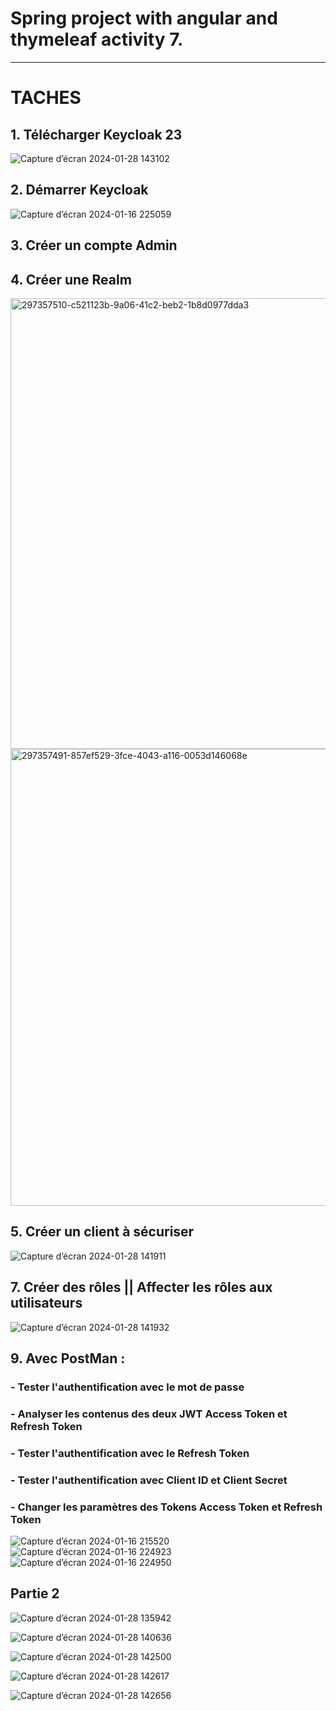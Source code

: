 # Spring project with angular and thymeleaf activity 7.
---------------------------------------

# TACHES
<h2>1. Télécharger Keycloak 23</h2>

![Capture d’écran 2024-01-28 143102](https://github.com/RACHADDOUlFIKAR/Activite7-keycloak-oauth2/assets/97551741/61ad0a2d-c6ab-4ab9-b1b9-246143a70a79)

<h2>2. Démarrer Keycloak</h2>

![Capture d’écran 2024-01-16 225059](https://github.com/RACHADDOUlFIKAR/ACT7_security/assets/97551741/4d601b7c-1a9b-43bd-b8e2-5a35f93da2a7)

<h2>3. Créer un compte Admin</h2>
<h2>4. Créer une Realm</h2>
<img width="721" alt="297357510-c521123b-9a06-41c2-beb2-1b8d0977dda3" src="https://github.com/RACHADDOUlFIKAR/ACT7_security/assets/97551741/10699a94-6b55-4d5f-a8e4-5e351b43b2a0">
<img width="731" alt="297357491-857ef529-3fce-4043-a116-0053d146068e" src="https://github.com/RACHADDOUlFIKAR/ACT7_security/assets/97551741/f18bf597-9aaa-41b3-bc4a-29d896b36dcd">
<h2>5. Créer un client à sécuriser</h2>

![Capture d’écran 2024-01-28 141911](https://github.com/RACHADDOUlFIKAR/Activite7-keycloak-oauth2/assets/97551741/9af5c95f-cd2e-4c3b-a887-6b253c4b9d0a)


<h2>7. Créer des rôles || Affecter les rôles aux utilisateurs</h2>

![Capture d’écran 2024-01-28 141932](https://github.com/RACHADDOUlFIKAR/Activite7-keycloak-oauth2/assets/97551741/7a322d86-41c8-44f2-83c2-6e75b8805dd4)

<h2>9. Avec PostMan :</h2>
    <h3>- Tester l'authentification avec le mot de passe</h3>
    <h3>- Analyser les contenus des deux JWT Access Token et Refresh Token</h3>
    <h3>- Tester l'authentification avec le Refresh Token</h3>
    <h3>- Tester l'authentification avec Client ID et Client Secret</h3>
    <h3>- Changer les paramètres des Tokens Access Token et Refresh Token</p></h3>
    
![Capture d’écran 2024-01-16 215520](https://github.com/RACHADDOUlFIKAR/ACT7_security/assets/97551741/92021ac6-3bee-434b-9bff-8a9d064e6d68)
![Capture d’écran 2024-01-16 224923](https://github.com/RACHADDOUlFIKAR/ACT7_security/assets/97551741/f1fea605-d69d-4b80-b9ce-e315942f0459)
![Capture d’écran 2024-01-16 224950](https://github.com/RACHADDOUlFIKAR/ACT7_security/assets/97551741/478a80b6-84dc-4390-80c0-a587ec29681f)

## Partie 2

![Capture d’écran 2024-01-28 135942](https://github.com/RACHADDOUlFIKAR/Activite7-keycloak-oauth2/assets/97551741/d3782b69-00e0-456c-806a-512651c85750)

![Capture d’écran 2024-01-28 140636](https://github.com/RACHADDOUlFIKAR/Activite7-keycloak-oauth2/assets/97551741/cafc2390-6b46-4f7e-9861-c84bdd51f28f)

![Capture d’écran 2024-01-28 142500](https://github.com/RACHADDOUlFIKAR/Activite7-keycloak-oauth2/assets/97551741/1d2c7265-b3f7-4216-b719-41e1b6217bbd)

![Capture d’écran 2024-01-28 142617](https://github.com/RACHADDOUlFIKAR/Activite7-keycloak-oauth2/assets/97551741/3860f294-cb81-4e89-8223-08a8c7677a6f)

![Capture d’écran 2024-01-28 142656](https://github.com/RACHADDOUlFIKAR/Activite7-keycloak-oauth2/assets/97551741/31c242cf-a283-4d83-bbe5-1bd0cd29829f)



